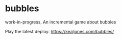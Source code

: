 # bubbles
work-in-progress, An incremental game about bubbles

Play the latest deploy: https://kealjones.com/bubbles/
